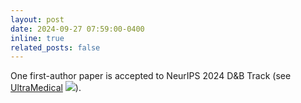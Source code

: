 ```yaml
---
layout: post
date: 2024-09-27 07:59:00-0400
inline: true
related_posts: false
---
```


One first-author paper is accepted to NeurIPS 2024 D&B Track (see [UltraMedical](https://github.com/TsinghuaC3I/UltraMedical) ![](https://img.shields.io/github/stars/TsinghuaC3I/UltraMedical)).